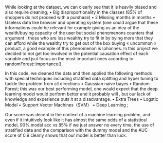 While looking at the dataset, we can clearly see that it is heavily biased and also require cleaning; 
•	Big disproportionality in the classes (85% of shoppers do not proceed with a purshase)
•	2 Missing months in months 
•	Useless data like browser and operating system (one could argue that these
 informations could be relevant for example giving us an idea of the wealth/buying capacity 
of the user but social phenomenons counters that argument ; those who are less wealthy try to fit in by 
bying more that they can afford while the wealthy try to get out of the box buying « uncommon » product, 
a good example of this phenomenon is Iphonnes. 
In this project we decided to not get too involved in the potential causation effect of each variable and jsut focus on the most important ones according to randomForest::importance()


In this code, we cleaned the data and then applied the following methods with special techniques including stratified data splitting and hyper tuning to tackle the problem from all directions
• Gaussian naïve bayes 
• Random Forest; this was our best performing model, one would expect 
that the deep learning model would perform better and it probably will , but our lack 
of knowledge and experience puts it at a disadvantage.
• Extra Trees 
• Logstic Model 
• Support Vector Machines（SVM） 
• Deep Learning ;


Our score was decent in the context of a machine learning problem, 
and even if it intuitively look like it has almost the same odds of a statistical model, 
90% model acc vs 85% if we just answer no every time, the use of stratified data and the comparison 
with the dummy model and the AUC score of 0.9 clearly shows that our model is better than luck.
